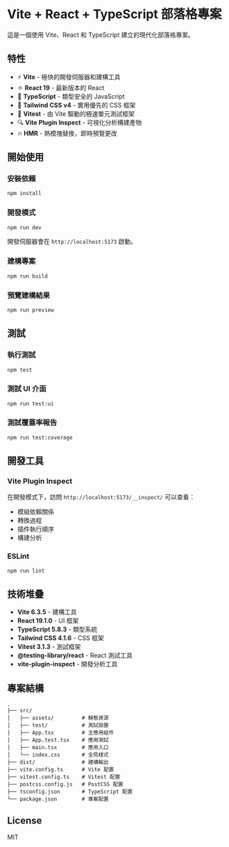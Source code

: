 # Vite + React + TypeScript 部落格專案

這是一個使用 Vite、React 和 TypeScript 建立的現代化部落格專案。

## 特性

- ⚡️ **Vite** - 極快的開發伺服器和建構工具
- ⚛️ **React 19** - 最新版本的 React
- 🔷 **TypeScript** - 類型安全的 JavaScript
- 🎨 **Tailwind CSS v4** - 實用優先的 CSS 框架
- 🧪 **Vitest** - 由 Vite 驅動的極速單元測試框架
- 🔍 **Vite Plugin Inspect** - 可視化分析構建產物
- 🔥 **HMR** - 熱模塊替換，即時預覽更改

## 開始使用

### 安裝依賴

```bash
npm install
```

### 開發模式

```bash
npm run dev
```

開發伺服器會在 `http://localhost:5173` 啟動。

### 建構專案

```bash
npm run build
```

### 預覽建構結果

```bash
npm run preview
```

## 測試

### 執行測試

```bash
npm test
```

### 測試 UI 介面

```bash
npm run test:ui
```

### 測試覆蓋率報告

```bash
npm run test:coverage
```

## 開發工具

### Vite Plugin Inspect

在開發模式下，訪問 `http://localhost:5173/__inspect/` 可以查看：
- 模組依賴關係
- 轉換過程
- 插件執行順序
- 構建分析

### ESLint

```bash
npm run lint
```

## 技術堆疊

- **Vite 6.3.5** - 建構工具
- **React 19.1.0** - UI 框架
- **TypeScript 5.8.3** - 類型系統
- **Tailwind CSS 4.1.6** - CSS 框架
- **Vitest 3.1.3** - 測試框架
- **@testing-library/react** - React 測試工具
- **vite-plugin-inspect** - 開發分析工具

## 專案結構

```
.
├── src/
│   ├── assets/         # 靜態資源
│   ├── test/           # 測試設置
│   ├── App.tsx         # 主應用組件
│   ├── App.test.tsx    # 應用測試
│   ├── main.tsx        # 應用入口
│   └── index.css       # 全局樣式
├── dist/               # 建構輸出
├── vite.config.ts      # Vite 配置
├── vitest.config.ts    # Vitest 配置
├── postcss.config.js   # PostCSS 配置
├── tsconfig.json       # TypeScript 配置
└── package.json        # 專案配置
```

## License

MIT
